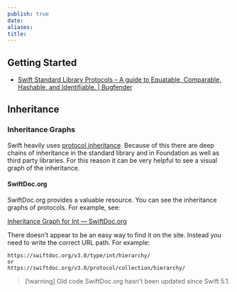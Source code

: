 ```yaml
---
publish: true
date: 
aliases: 
title:
---
```

## Getting Started
- [Swift Standard Library Protocols – A guide to Equatable, Comparable, Hashable, and Identifiable. | Bugfender](https://bugfender.com/blog/swift-standard-library-protocols/) 

## Inheritance

### Inheritance Graphs
Swift heavily uses [protocol inheritance](https://docs.swift.org/swift-book/documentation/the-swift-programming-language/protocols/#Protocol-Inheritance). Because of this there are deep chains of inheritance in the standard library and in Foundation as well as third party libraries. For this reason it can be very helpful to see a visual graph of the inheritance. 

#### SwiftDoc.org
SwiftDoc.org provides a valuable resource. You can see the inheritance graphs of protocols. For example, see: 

[Inheritance Graph for Int — SwiftDoc.org](https://swiftdoc.org/v3.0/type/int/hierarchy/)

There doesn't appear to be an easy way to find it on the site. Instead you need to write the correct URL path. For example: 
```
https://swiftdoc.org/v3.0/type/int/hierarchy/
or 
https://swiftdoc.org/v3.0/protocol/collection/hierarchy/
```

> [!warning] Old code
> SwiftDoc.org hasn't been updated since Swift 5.1. 

